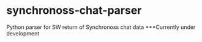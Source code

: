 # synchronoss-chat-parser
 Python parser for SW return of Synchronoss chat data
 ***Currently under development
